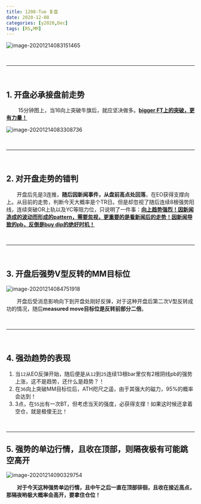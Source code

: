 ```yaml
---
title: 1208-Tue 复盘
date: 2020-12-08
categories: [y2020,Dec]
tags: [RS,MM]
---
```


![image-20201214083151465](https://cdn.jsdelivr.net/gh/shawnyeung/shawnyeung.github.io@master/assets/img/uPic/image-20201214083151465%20.png)


<br/>

---

<br/>

## 1. 开盘必承接盘前走势

　　 15分钟图上，当16向上突破牛旗后，就应坚决做多。**<u>bigger FT上的突破，更有力量！</u>**

![image-20201214083308736](https://cdn.jsdelivr.net/gh/shawnyeung/shawnyeung.github.io@master/assets/img/uPic/image-20201214083308736%20.png)

<br/>

---

<br/>

## 2. 对开盘走势的错判

　　开盘后先是3连推，**随后因新闻事件，从盘前高点处回落**，在EO获得支撑向上。从目前的走势，判断今天大概率是个TR日。但是却忽视了随后连续8根强势阳线，连续突破OR上轨以及YC等阻力位，只说明了一件事：**<u>向上趋势强烈！因新闻造成的波动而形成的pattern，需要忽视，更重要的是看新闻后的走势！因新闻导致的pb，反倒是buy dip的绝好时机！</u>**

<br/>

---

<br/>

## 3. 开盘后强势V型反转的MM目标位

![image-20201214084751918](https://cdn.jsdelivr.net/gh/shawnyeung/shawnyeung.github.io@master/assets/img/uPic/image-20201214084751918%20.png)

　　开盘后受消息影响向下到开盘处刚好反弹，对于这种开盘后第二次V型反转成功的情况，随后**measured move目标位是反转前部分二倍**。

<br/>

---

<br/>

## 4. 强劲趋势的表现

1. 当`12`从EO反弹开始，随后便是从`12`到`25`连续13根bar里仅有2根阴线pb的强势上涨，这不是趋势，还什么是趋势？！
2. 在`36`向上突破MM目标位后，ATH咫尺之遥，由于其强大的磁力，95%的概率会达到！
3. 3点，在`55`出有一次BT，但考虑当天的强度，必获得支撑！如果这时候还拿着空仓，就是极傻无比！

<br/>

---

## 5. 强势的单边行情，且收在顶部，则隔夜极有可能跳空高开

![image-20201214090329754](https://cdn.jsdelivr.net/gh/shawnyeung/shawnyeung.github.io@master/assets/img/uPic/image-20201214090329754%20.png)

　　**对于今天这种强势单边行情，且中午之后一直在顶部徘徊，且收在接近高点，那隔夜哟极大概率会高开，要拿住仓位！**